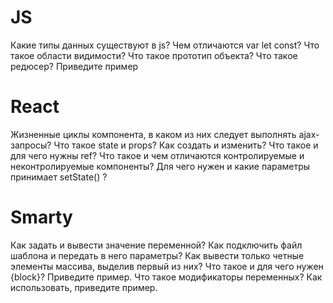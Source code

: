 # JS

Какие типы данных существуют в js?
Чем отличаются var let const?
Что такое области видимости?
Что такое прототип объекта?
Что такое редюсер? Приведите пример

# React

Жизненные циклы компонента, в каком из них следует выполнять ajax-запросы?
Что такое state и props? Как создать и изменить?
Что такое и для чего нужны ref?
Что такое и чем отличаются контролируемые и неконтролируемые компоненты?
Для чего нужен и какие параметры принимает setState() ?

# Smarty

Как задать и вывести значение переменной?
Как подключить файл шаблона и передать в него параметры?
Как вывести только четные элементы массива, выделив первый из них?
Что такое и для чего нужен {block}? Приведите пример.
Что такое модификаторы переменных? Как использовать, приведите пример.
